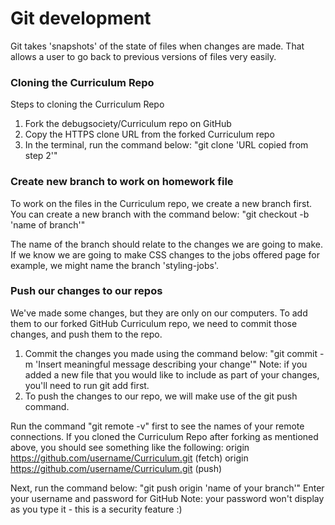 # Git development
Git takes 'snapshots' of the state of files when changes are made. That allows a user to go back to previous versions of files very easily.

### Cloning the Curriculum Repo
Steps to cloning the Curriculum Repo
1. Fork the debugsociety/Curriculum repo on GitHub
2. Copy the HTTPS clone URL from the forked Curriculum repo
3. In the terminal, run the command below:
"git clone 'URL copied from step 2'"

### Create new branch to work on homework file
To work on the files in the Curriculum repo, we create a new branch first.
You can create a new branch with the command below:
"git checkout -b 'name of branch'"

The name of the branch should relate to the changes we are going to make.
If we know we are going to make CSS changes to the jobs offered page for 
example, we might name the branch 'styling-jobs'.

### Push our changes to our repos
We've made some changes, but they are only on our computers. To add them to
our forked GitHub Curriculum repo, we need to commit those changes, and push
them to the repo.
1. Commit the changes you made using the command below:
"git commit -m 'Insert meaningful message describing your change'"
Note: if you added a new file that you would like to include as part of your 
changes, you'll need to run git add first.
2. To push the changes to our repo, we will make use of the git push command.

Run the command "git remote -v" first to see the names of your remote connections. 
If you cloned the Curriculum Repo after forking as mentioned above, you should see 
something like the following:
origin https://github.com/username/Curriculum.git (fetch)
origin https://github.com/username/Curriculum.git (push)

Next, run the command below:
"git push origin 'name of your branch'"
Enter your username and password for GitHub
Note: your password won't display as you type it - this is a security feature :)